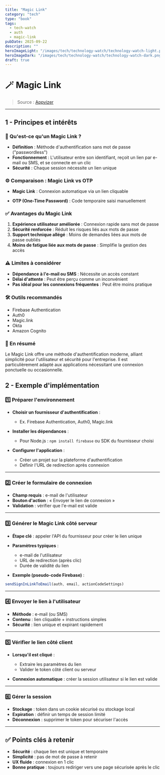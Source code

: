 ```yaml
---
title: "Magic Link"
category: "tech"
type: "book"
tags:
  - tech-watch
  - auth
  - magic-link
pubDate: 2025-09-22
description: ""
heroImageLight: "/images/tech/technology-watch/technology-watch-light.png"
heroImageDark: "/images/tech/technology-watch/technology-watch-dark.png"
draft: true
---
```


# 🪄 Magic Link

> Source : [Appvizer](https://www.appvizer.fr/magazine/services-informatiques/securite-informatique/magic-link)

---

## 1 - Principes et intérêts

### 🔗 Qu'est-ce qu'un Magic Link ?

- **Définition** : Méthode d'authentification sans mot de passe ("passwordless")
- **Fonctionnement** : L'utilisateur entre son identifiant, reçoit un lien par e-mail ou SMS, et se connecte en un clic
- **Sécurité** : Chaque session nécessite un lien unique

### ⚙️ Comparaison : Magic Link vs OTP

- **Magic Link** : Connexion automatique via un lien cliquable

- **OTP (One-Time Password)** : Code temporaire saisi manuellement

### ✅ Avantages du Magic Link

1. **Expérience utilisateur améliorée** : Connexion rapide sans mot de passe
2. **Sécurité renforcée** : Réduit les risques liés aux mots de passe
3. **Support technique allégé** : Moins de demandes liées aux mots de passe oubliés
4. **Moins de fatigue liée aux mots de passe** : Simplifie la gestion des accès

### ⚠️ Limites à considérer

- **Dépendance à l'e-mail ou SMS** : Nécessite un accès constant
- **Délai d'attente** : Peut être perçu comme un inconvénient
- **Pas idéal pour les connexions fréquentes** : Peut être moins pratique

### 🛠️ Outils recommandés

- Firebase Authentication
- Auth0
- Magic.link
- Okta
- Amazon Cognito

### 📌 En résumé

Le Magic Link offre une méthode d'authentification moderne, alliant simplicité pour l'utilisateur et sécurité pour l'entreprise. Il est particulièrement adapté aux applications nécessitant une connexion ponctuelle ou occasionnelle.

## 2 - Exemple d'implémentation

### 1️⃣ Préparer l'environnement

- **Choisir un fournisseur d'authentification** :
    - Ex. Firebase Authentication, Auth0, Magic.link

- **Installer les dépendances** :

    - Pour Node.js : `npm install firebase` ou SDK du fournisseur choisi

- **Configurer l'application** :
    - Créer un projet sur la plateforme d'authentification
    - Définir l'URL de redirection après connexion

---

### 2️⃣ Créer le formulaire de connexion

- **Champ requis** : e-mail de l'utilisateur
- **Bouton d'action** : « Envoyer le lien de connexion »
- **Validation** : vérifier que l'e-mail est valide

---

### 3️⃣ Générer le Magic Link côté serveur

- **Étape clé** : appeler l'API du fournisseur pour créer le lien unique

- **Paramètres typiques** :
    - e-mail de l'utilisateur
    - URL de redirection (après clic)
    - Durée de validité du lien

- **Exemple (pseudo-code Firebase)** :
```js
sendSignInLinkToEmail(auth, email, actionCodeSettings)
```

---

### 4️⃣ Envoyer le lien à l'utilisateur

- **Méthode** : e-mail (ou SMS)
- **Contenu** : lien cliquable + instructions simples
- **Sécurité** : lien unique et expirant rapidement

---

### 5️⃣ Vérifier le lien côté client

- **Lorsqu'il est cliqué** :
    - Extraire les paramètres du lien
    - Valider le token côté client ou serveur

- **Connexion automatique** : créer la session utilisateur si le lien est valide

--- 

### 6️⃣ Gérer la session

- **Stockage** : token dans un cookie sécurisé ou stockage local
- **Expiration** : définir un temps de session limité
- **Déconnexion** : supprimer le token pour sécuriser l'accès

---

## ✅ Points clés à retenir

- **Sécurité** : chaque lien est unique et temporaire 
- **Simplicité** : pas de mot de passe à retenir 
- **UX fluide** : connexion en 1 clic 
- **Bonne pratique** : toujours rediriger vers une page sécurisée après le clic
